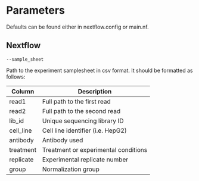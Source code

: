Parameters
==========

Defaults can be found either in nextflow.config or main.nf.

Nextflow
--------

`--sample_sheet`

Path to the experiment samplesheet in csv format. It should be formatted as follows:

|Column	        |Description					|
|---------------|-----------------------------------------------|
|read1		|Full path to the first read 			|
|read2		|Full path to the second read 			|
|lib_id		|Unique sequencing library ID		   	|
|cell_line	|Cell line identifier (i.e. HepG2)		|
|antibody	|Antibody used					|
|treatment	|Treatment or experimental conditions		|
|replicate	|Experimental replicate number			|
|group		|Normalization group				|
